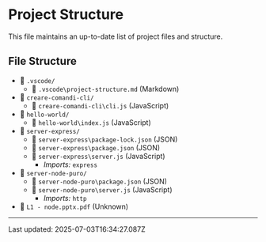 # Project Structure

This file maintains an up-to-date list of project files and structure.

## File Structure

- 📁 `.vscode/`
  - 📄 `.vscode\project-structure.md` (Markdown)
- 📁 `creare-comandi-cli/`
  - 📄 `creare-comandi-cli\cli.js` (JavaScript)
- 📁 `hello-world/`
  - 📄 `hello-world\index.js` (JavaScript)
- 📁 `server-express/`
  - 📄 `server-express\package-lock.json` (JSON)
  - 📄 `server-express\package.json` (JSON)
  - 📄 `server-express\server.js` (JavaScript)
    - *Imports:* `express`
- 📁 `server-node-puro/`
  - 📄 `server-node-puro\package.json` (JSON)
  - 📄 `server-node-puro\server.js` (JavaScript)
    - *Imports:* `http`
- 📄 `L1 - node.pptx.pdf` (Unknown)

---
Last updated: 2025-07-03T16:34:27.087Z
